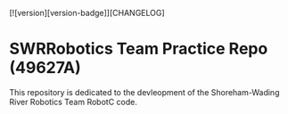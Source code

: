 [![version][version-badge]][CHANGELOG]

# SWRRobotics Team Practice Repo (49627A)
This repository is dedicated to the devleopment of the Shoreham-Wading River Robotics Team RobotC code.
